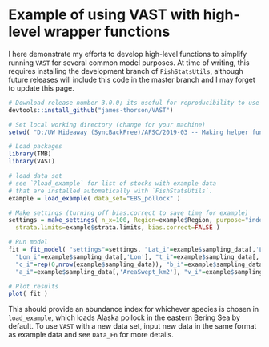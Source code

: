# Example of using VAST with high-level wrapper functions

I here demonstrate my efforts to develop high-level functions to simplify running `VAST` for several common model purposes.  At time of writing, this requires installing the development branch of `FishStatsUtils`, although future releases will include this code in the master branch and I may forget to update this page.

```R
# Download release number 3.0.0; its useful for reproducibility to use a specific release number
devtools::install_github("james-thorson/VAST")

# Set local working directory (change for your machine)
setwd( "D:/UW Hideaway (SyncBackFree)/AFSC/2019-03 -- Making helper functions for VAST" )

# Load packages
library(TMB)               
library(VAST)

# load data set
# see `?load_example` for list of stocks with example data 
# that are installed automatically with `FishStatsUtils`. 
example = load_example( data_set="EBS_pollock" )

# Make settings (turning off bias.correct to save time for example)
settings = make_settings( n_x=100, Region=example$Region, purpose="index", 
  strata.limits=example$strata.limits, bias.correct=FALSE )

# Run model
fit = fit_model( "settings"=settings, "Lat_i"=example$sampling_data[,'Lat'], 
  "Lon_i"=example$sampling_data[,'Lon'], "t_i"=example$sampling_data[,'Year'], 
  "c_i"=rep(0,nrow(example$sampling_data)), "b_i"=example$sampling_data[,'Catch_KG'], 
  "a_i"=example$sampling_data[,'AreaSwept_km2'], "v_i"=example$sampling_data[,'Vessel'] )

# Plot results
plot( fit )
```

This should provide an abundance index for whichever species is chosen in `load_example`, which loads Alaska pollock in the eastern Bering Sea by default. To use `VAST` with a new data set, input new data in the same format as example data and see `Data_Fn` for more details.